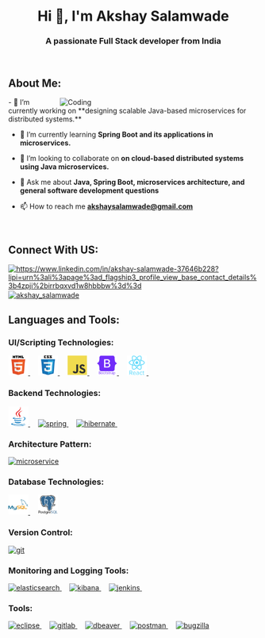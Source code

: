 <h1 align="center">Hi 👋, I'm Akshay Salamwade</h1>
<h3 align="center">A passionate Full Stack developer from India</h3> </br>

<h2 align="left">About Me:</h2>
<img align="right" alt="Coding" width="400" src="https://cdn.dribbble.com/users/1162077/screenshots/3848914/programmer.gif">
- 🔭 I’m currently working on **designing scalable Java-based microservices for distributed systems.**

- 🌱 I’m currently learning **Spring Boot and its applications in microservices.**

- 👯 I’m looking to collaborate on **on cloud-based distributed systems using Java microservices.**

- 💬 Ask me about **Java, Spring Boot, microservices architecture, and general software development questions**

- 📫 How to reach me **akshaysalamwade@gmail.com**
<br/>
<h2 align="left">Connect With US:</h2>
<p align="left">
<a href="https://linkedin.com/in/https://www.linkedin.com/in/akshay-salamwade-37646b228?lipi=urn%3ali%3apage%3ad_flagship3_profile_view_base_contact_details%3b4zpji%2birrbqxvd1w8hbbbw%3d%3d" target="blank"><img align="center" src="https://raw.githubusercontent.com/rahuldkjain/github-profile-readme-generator/master/src/images/icons/Social/linked-in-alt.svg" alt="https://www.linkedin.com/in/akshay-salamwade-37646b228?lipi=urn%3ali%3apage%3ad_flagship3_profile_view_base_contact_details%3b4zpji%2birrbqxvd1w8hbbbw%3d%3d" height="30" width="40" /></a>
<a href="https://www.leetcode.com/akshay_salamwade" target="blank"><img align="center" src="https://raw.githubusercontent.com/rahuldkjain/github-profile-readme-generator/master/src/images/icons/Social/leet-code.svg" alt="akshay_salamwade" height="30" width="40" /></a>
</p>

<h2 align="left">Languages and Tools:</h2>

<h3 align="left">UI/Scripting Technologies:</h3>
<p align="left">
    <a href="https://www.w3.org/html/" target="_blank" rel="noreferrer"> 
        <img src="https://raw.githubusercontent.com/devicons/devicon/master/icons/html5/html5-original-wordmark.svg" alt="html5" width="40" height="40"/> 
    </a> &nbsp; &nbsp; 
    <a href="https://www.w3schools.com/css/" target="_blank" rel="noreferrer"> 
        <img src="https://raw.githubusercontent.com/devicons/devicon/master/icons/css3/css3-original-wordmark.svg" alt="css3" width="40" height="40"/> 
    </a> &nbsp; &nbsp; 
    <a href="https://developer.mozilla.org/en-US/docs/Web/JavaScript" target="_blank" rel="noreferrer"> 
        <img src="https://raw.githubusercontent.com/devicons/devicon/master/icons/javascript/javascript-original.svg" alt="javascript" width="40" height="40"/> 
    </a> &nbsp; &nbsp; 
    <a href="https://getbootstrap.com" target="_blank" rel="noreferrer"> 
        <img src="https://raw.githubusercontent.com/devicons/devicon/master/icons/bootstrap/bootstrap-plain-wordmark.svg" alt="bootstrap" width="40" height="40"/> 
    </a> &nbsp; &nbsp; 
    <a href="https://reactjs.org/" target="_blank" rel="noreferrer"> 
        <img src="https://raw.githubusercontent.com/devicons/devicon/master/icons/react/react-original-wordmark.svg" alt="react" width="40" height="40"/> 
    </a> &nbsp; &nbsp; 
</p>

<h3 align="left">Backend Technologies:</h3>
<p align="left">
    <a href="https://www.java.com" target="_blank" rel="noreferrer"> 
        <img src="https://raw.githubusercontent.com/devicons/devicon/master/icons/java/java-original.svg" alt="java" width="40" height="40"/> 
    </a> &nbsp; &nbsp;
    <a href="https://spring.io/" target="_blank" rel="noreferrer"> 
        <img src="https://www.vectorlogo.zone/logos/springio/springio-icon.svg" alt="spring" width="40" height="40"/> 
    </a> &nbsp; &nbsp;
    <a href="https://hibernate.org/" target="_blank" rel="noreferrer"> 
        <img src="https://www.vectorlogo.zone/logos/hibernate/hibernate-icon.svg" alt="hibernate" width="40" height="40"/> 
    </a> &nbsp; &nbsp;
</p>

<h3 align="left">Architecture Pattern:</h3>
<p align="left">
    <a href="https://microservices.io/" target="_blank" rel="noreferrer"> 
        <img src="https://www.vectorlogo.zone/logos/microservices/microservices-icon.svg" alt="microservice" width="40" height="40"/> 
    </a> 
</p>

<h3 align="left">Database Technologies:</h3>
<p align="left">
    <a href="https://www.mysql.com/" target="_blank" rel="noreferrer"> 
        <img src="https://raw.githubusercontent.com/devicons/devicon/master/icons/mysql/mysql-original-wordmark.svg" alt="mysql" width="40" height="40"/> 
    </a> &nbsp; &nbsp;
    <a href="https://www.postgresql.org" target="_blank" rel="noreferrer"> 
        <img src="https://raw.githubusercontent.com/devicons/devicon/master/icons/postgresql/postgresql-original-wordmark.svg" alt="postgresql" width="40" height="40"/> 
    </a> 
</p>

<h3 align="left">Version Control:</h3>
<p align="left">
    <a href="https://git-scm.com/" target="_blank" rel="noreferrer"> 
        <img src="https://www.vectorlogo.zone/logos/git-scm/git-scm-icon.svg" alt="git" width="40" height="40"/> 
    </a> 
</p>

<h3 align="left">Monitoring and Logging Tools:</h3>
<p align="left">
    <a href="https://www.elastic.co" target="_blank" rel="noreferrer"> 
        <img src="https://www.vectorlogo.zone/logos/elastic/elastic-icon.svg" alt="elasticsearch" width="40" height="40"/> 
    </a> &nbsp; &nbsp;
    <a href="https://www.elastic.co/kibana" target="_blank" rel="noreferrer"> 
        <img src="https://www.vectorlogo.zone/logos/elasticco_kibana/elasticco_kibana-icon.svg" alt="kibana" width="40" height="40"/> 
    </a> &nbsp; &nbsp;
    <a href="https://www.jenkins.io" target="_blank" rel="noreferrer"> 
        <img src="https://www.vectorlogo.zone/logos/jenkins/jenkins-icon.svg" alt="jenkins" width="40" height="40"/> 
    </a> &nbsp; &nbsp;
</p>

<h3 align="left">Tools:</h3>
<p align="left">
    <a href="https://www.eclipse.org/" target="_blank" rel="noreferrer"> 
        <img src="https://www.vectorlogo.zone/logos/eclipse/eclipse-icon.svg" alt="eclipse" width="40" height="40"/> 
    </a>&nbsp; &nbsp;
    <a href="https://about.gitlab.com/" target="_blank" rel="noreferrer"> 
        <img src="https://www.vectorlogo.zone/logos/gitlab/gitlab-icon.svg" alt="gitlab" width="40" height="40"/> 
    </a> &nbsp; &nbsp;
    <a href="https://dbeaver.io/" target="_blank" rel="noreferrer"> 
        <img src="https://upload.wikimedia.org/wikipedia/commons/b/b5/DBeaver_logo.svg" alt="dbeaver" width="40" height="40"/> 
    </a>&nbsp; &nbsp;
<!--     <a href="https://www.jaspersoft.com/" target="_blank" rel="noreferrer"> 
        <img src="https://www.jaspersoft.com/sites/default/files/jaspersoft_2019.png" alt="jaspersoft" width="40" height="40"/> 
    </a>&nbsp; &nbsp; -->
    <a href="https://www.postman.com/" target="_blank" rel="noreferrer"> 
        <img src="https://www.vectorlogo.zone/logos/getpostman/getpostman-icon.svg" alt="postman" width="40" height="40"/> 
    </a> &nbsp; &nbsp;
    <a href="https://www.bugzilla.org/" target="_blank" rel="noreferrer"> 
        <img src="https://upload.wikimedia.org/wikipedia/commons/5/5b/Bugzilla_logo_%282022%29.svg" alt="bugzilla" width="40" height="40"/> 
    </a>
</p>
